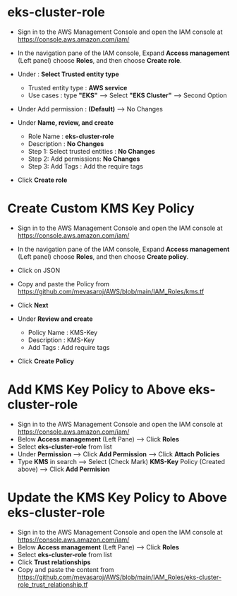# eks-cluster-role

- Sign in to the AWS Management Console and open the IAM console at https://console.aws.amazon.com/iam/
  
- In the navigation pane of the IAM console, Expand __Access management__ (Left panel) choose __Roles__, and then choose __Create role__.
  
- Under : **Select Trusted entity type**
   - Trusted entity type : **AWS service**
   - Use cases : type **"EKS"** --> Select __"EKS Cluster"__ --> Second Option
     
 - Under Add permission : **(Default)** --> No Changes
   
 - Under **Name, review, and create**
   - Role Name : **eks-cluster-role**
   - Description : __No Changes__
   - Step 1: Select trusted entities : __No Changes__
   - Step 2: Add permissions: __No Changes__
   - Step 3: Add Tags : Add the require tags
     
 - Click **Create role**

# Create Custom KMS Key Policy
- Sign in to the AWS Management Console and open the IAM console at https://console.aws.amazon.com/iam/
- In the navigation pane of the IAM console, Expand __Access management__ (Left panel) choose __Roles__, and then choose __Create policy__.
- Click on JSON
- Copy and paste the Policy from https://github.com/mevasaroj/AWS/blob/main/IAM_Roles/kms.tf
- Click __Next__
- Under **Review and create**
   - Policy Name : KMS-Key
   - Description : KMS-Key
   - Add Tags : Add require tags
 
- Click __Create Policy__

# Add KMS Key Policy to Above eks-cluster-role
- Sign in to the AWS Management Console and open the IAM console at https://console.aws.amazon.com/iam/
- Below __Access management__ (Left Pane) --> Click **Roles**
- Select **eks-cluster-role** from list
- Under __Permission__ --> Click **Add Permission** --> Click **Attach Policies**
- Type __KMS__ in search --> Select (Check Mark) __KMS-Key__ Policy (Created above) --> Click **Add Permision**

# Update the  KMS Key Policy to Above eks-cluster-role
- Sign in to the AWS Management Console and open the IAM console at https://console.aws.amazon.com/iam/
- Below __Access management__ (Left Pane) --> Click **Roles**
- Select **eks-cluster-role** from list
- Click **Trust relationships**
- Copy and paste the content from https://github.com/mevasaroj/AWS/blob/main/IAM_Roles/eks-cluster-role_trust_relationship.tf
